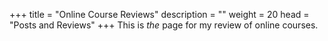 +++
title = "Online Course Reviews"
description = ""
weight = 20
head = "<label>Posts and Reviews</label>"
+++
This is *the* page for my review of online courses.
